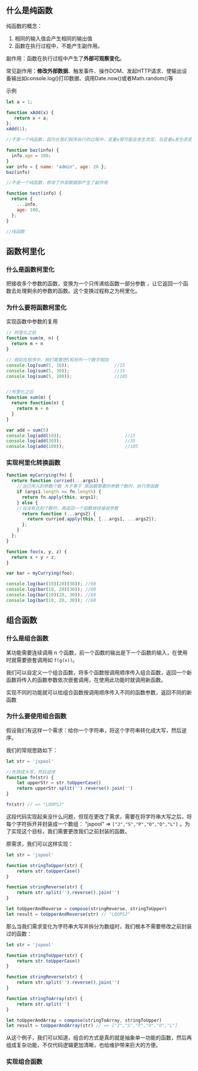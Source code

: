 ## 什么是纯函数



纯函数的概念：

1. 相同的输入值会产生相同的输出值
2. 函数在执行过程中，不能产生副作用。



副作用：函数在执行过程中产生了**外部可观察变化**。

常见副作用：**修改外部数据**、触发事件、操作DOM、发起HTTP请求、使输出设备输出如console.log()打印数据、调用Date.now()或者Math.random()等



示例

```js
let a = 1;

function xAdd(x) {
   return x + a;
};
xAdd(1); 

//不是一个纯函数，因为在我们程序执行的过程中，变量a很可能会发生改变，当变量a发生改变时，我们同样执行xAdd(1)时得到的输出也就不同了。
```

```js
function baz(info) {
  info.age = 100;
}
var info = { name: "admin", age: 20 };
baz(info)

//不是一个纯函数，修改了外部数据即产生了副作用
```

```js
function test(info) {
  return {
    ...info,
    age: 100,
  };
}

//纯函数
```







## 函数柯里化



### 什么是函数柯里化

把接收多个参数的函数，变换为一个只传递给函数一部分参数 ，让它返回一个函数去处理剩余的参数的函数。这个变换过程称之为柯里化。 



### 为什么要将函数柯里化

实现函数中参数的复用

```js
// 柯里化之前
function sum(m, n) {
  return m + n
}

// 假如在程序中，我们需要把5和另外一个数字相加
console.log(sum(5, 10));                 //15
console.log(sum(5, 30));                 //35
console.log(sum(5, 100));                //105


//柯里化之后
function sum(m) {
  return function(n) {
    return m + n
  }
}

var add = sum(5)           
console.log(add(10));                        //15
console.log(add(30));                        //35
console.log(add(100));                       //105
```





### 实现柯里化转换函数

```js
function myCurrying(fn) {
  return function curried(...args1) {
    //当已传入的参数个数 大于等于 原函数需要的参数个数时，执行原函数
    if (args1.length >= fn.length) {
      return fn.apply(this, args1);
    } else {
    //当没有达到个数时，再返回一个函数继续接收参数
      return function (...args2) {
        return curried.apply(this, [...args1, ...args2]);
      };
    }
  };
}

function foo(x, y, z) {
  return x + y + z;
}

var bar = myCurrying(foo);

console.log(bar(10)(20)(30)); //60
console.log(bar(10, 20)(30)); //60
console.log(bar(10)(20, 30)); //60
console.log(bar(10, 20, 30)); //60
```







## 组合函数



### 什么是组合函数

某功能需要连续调用 n 个函数，前一个函数的输出是下一个函数的输入，在使用时就需要嵌套调用如 `f(g(x))`。

我们可以自定义一个组合函数，将多个函数按调用顺序传入组合函数，返回一个新函数将传入的函数参数依次嵌套调用，在使用此功能时就调用新函数。

实现不同的功能就可以给组合函数按调用顺序传入不同的函数参数，返回不同的新函数



### 为什么要使用组合函数

假设我们有这样一个需求：给你一个字符串，将这个字符串转化成大写，然后逆序。

我们的常规思路如下：

```js
let str = 'jspool'

//先转成大写，然后逆序
function fn(str) {
    let upperStr = str.toUpperCase()
    return upperStr.split('').reverse().join('')
}

fn(str) // => "LOOPSJ"
```

这段代码实现起来没什么问题，但现在更改了需求，需要在将字符串大写之后，将每个字符拆开并封装成一个数组： "jspool" => `["J","S","P","O","O","L"]`  。为了实现这个目标，我们需要更改我们之前封装的函数。

原需求，我们可以这样实现：

```js
let str = 'jspool'

function stringToUpper(str) {
    return str.toUpperCase()
}

function stringReverse(str) {
    return str.split('').reverse().join('')
}

let toUpperAndReverse = compose(stringReverse, stringToUpper)
let result = toUpperAndReverse(str) // "LOOPSJ"
```

那么当我们需求变化为字符串大写并拆分为数组时，我们根本不需要修改之前封装过的函数：

```js
let str = 'jspool'

function stringToUpper(str) {
    return str.toUpperCase()
}

function stringReverse(str) {
    return str.split('').reverse().join('')
}

function stringToArray(str) {
    return str.split('')
}

let toUpperAndArray = compose(stringToArray, stringToUpper)
let result = toUpperAndArray(str) // => ["J","S","P","O","O","L"]
```

从这个例子，我们可以知道，组合的方式是真的就是抽象单一功能的函数，然后再组成复杂功能，不仅代码逻辑更加清晰，也给维护带来巨大的方便。



### 实现组合函数

```js
```

